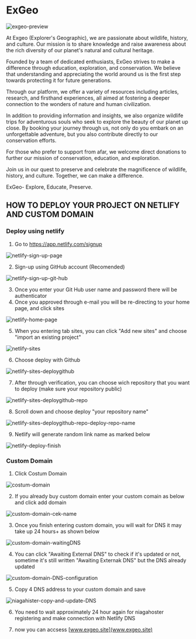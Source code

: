 # ExGeo
![exgeo-preview](/assets/exgeo-preview.png)

At Exgeo (Explorer's Geographic), we are passionate about wildlife, history, and culture. Our mission is to share knowledge and raise awareness about the rich diversity of our planet's natural and cultural heritage.

Founded by a team of dedicated enthusiasts, ExGeo strives to make a difference through education, exploration, and conservation. We believe that understanding and appreciating the world around us is the first step towards protecting it for future generations.

Through our platform, we offer a variety of resources including articles, research, and firsthand experiences, all aimed at fostering a deeper connection to the wonders of nature and human civilization.

In addition to providing information and insights, we also organize wildlife trips for adventurous souls who seek to explore the beauty of our planet up close. By booking your journey through us, not only do you embark on an unforgettable adventure, but you also contribute directly to our conservation efforts.

For those who prefer to support from afar, we welcome direct donations to further our mission of conservation, education, and exploration.

Join us in our quest to preserve and celebrate the magnificence of wildlife, history, and culture. Together, we can make a difference.

ExGeo- Explore, Educate, Preserve.

## HOW TO DEPLOY YOUR PROJECT ON NETLIFY AND CUSTOM DOMAIN

### Deploy using netlify

1. Go to https://app.netlify.com/signup

![netlify-sign-up-page](/assets/netlify-web.png)

2. Sign-up using GitHub account (Recomended)

![netlify-sign-up-git-hub](/assets/netlify-sign-up-github.png)

3. Once you enter your Git Hub user name and password there will be authenticator
4. Once you approved through e-mail you will be re-directing to your home page, and click sites

![netlify-home-page](/assets/netlify-home-page.png)

5. When you entering tab sites, you can click "Add new sites" and choose "import an existing project"

![netlify-sites](/assets/netlify-sites2.png)

6. Choose deploy with Github

![netlify-sites-deploygithub](/assets/netlify-sites-deploygithub.png)

7. After through verification, you can choose wich repository that you want to deploy (make sure your repository public)

![netlify-sites-deploygithub-repo](/assets/netlify-sites-deploygithub-repo.png)

8. Scroll down and choose deploy "your repository name"

![netlify-sites-deploygithub-repo-deploy-repo-name](/assets/netlify-sites-deploygithub-repo-deploy-repo-name.png)

9. Netlify will generate random link name as marked below

![netlify-deploy-finish](/assets/netlify-deployed.png)

### Custom Domain

1. Click Costum Domain

![costum-domain](/assets/netlify-custom-domain.png)

2. If you already buy custom domain enter your custom comain as below and click add domain

![custom-domain-cek-name](/assets/netlify-custom-domain-chekname.png)

3. Once you finish entering custom domain, you will wait for DNS it may take up 24 hours+ as shown below

![custom-domain-waitingDNS](/assets/netlify-custom-domain-waitingDNS.png)

4. You can click "Awaiting External DNS" to check if it's updated or not, sometime it's still written "Awaiting Externak DNS" but the DNS already updated

![custom-domain-DNS-configuration](/assets/netlify-custom-domain-DNS-configuration.png)

5. Copy 4 DNS address to your custom domain and save

![niagahister-copy-and-update-DNS](/assets/niagahoster-update-DNS2.png)

6. You need to wait approximately 24 hour again for niagahoster registering and make connection with Netlify DNS

7. now you can accsess [www.exgeo.site](www.exgeo.site)
